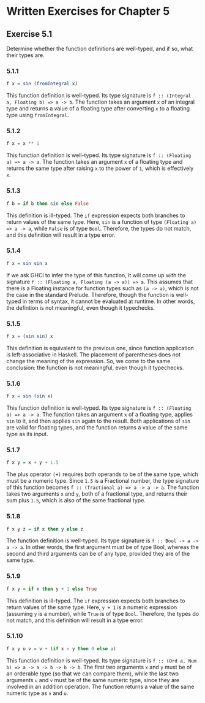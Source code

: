 # Written Exercises for Chapter 5

## Exercise 5.1

Determine whether the function definitions are well-typed, and if so, what their types are.

### 5.1.1

```haskell
f x = sin (fromIntegral x)
```

This function definition is well-typed. Its type signature is `f :: (Integral a, Floating b) => a -> b`. The function takes an argument `x` of an integral type and returns a value of a floating type after converting `x` to a floating type using `fromIntegral`.

### 5.1.2

```haskell
f x = x ** 1
```

This function definition is well-typed. Its type signature is `f :: (Floating a) => a -> a`. The function takes an argument `x` of a floating type and returns the same type after raising `x` to the power of `1`, which is effectively `x`. 

### 5.1.3

```haskell
f b = if b then sin else False
```

This definition is ill-typed. The `if` expression expects both branches to return values of the same type. Here, `sin` is a function of type `(Floating a) => a -> a`, while `False` is of type `Bool`. Therefore, the types do not match, and this definition will result in a type error.

### 5.1.4

```haskell
f x = sin sin x
```

If we ask GHCi to infer the type of this function, it will come up with the signature `f :: (Floating a, Floating (a -> a)) => a`. This assumes that there is a Floating instance for function types such as `(a -> a)`, which is not the case in the standard Prelude. Therefore, though the function is well-typed in terms of syntax, it cannot be evaluated at runtime. In other words, the defintion is not meaningful, even though it typechecks.

### 5.1.5

```haskell
f x = (sin sin) x
```

This definition is equivalent to the previous one, since function application is left-associative in Haskell. The placement of parentheses does not change the meaning of the expression. So, we come to the same conclusion: the function is not meaningful, even though it typechecks.

### 5.1.6

```haskell
f x = sin (sin x)
```

This function definition is well-typed. Its type signature is `f :: (Floating a) => a -> a`. The function takes an argument `x` of a floating type, applies `sin` to it, and then applies `sin` again to the result. Both applications of `sin` are valid for floating types, and the function returns a value of the same type as its input.

### 5.1.7

```haskell
f x y = x + y + 1.5
```

The plus operator `(+)` requires both operands to be of the same type, which must be a numeric type. Since `1.5` is a Fractional number, the type signature of this function becomes `f :: (fractional a) => a -> a -> a`. The function takes two arguments `x` and `y`, both of a fractional type, and returns their sum plus `1.5`, which is also of the same fractional type.

### 5.1.8

```haskell
f x y z = if x then y else z
```

The function definition is well-typed. Its type signature is `f :: Bool -> a -> a -> a`. In other words, the first argument must be of type Bool, whereas the second and third arguments can be of any type, provided they are of the same type. 

### 5.1.9

```haskell
f x y = if x then y + 1 else True
```

This definition is ill-typed. The `if` expression expects both branches to return values of the same type. Here, `y + 1` is a numeric expression (assuming `y` is a number), while `True` is of type `Bool`. Therefore, the types do not match, and this definition will result in a type error.

### 5.1.10

```haskell
f x y u v = v + (if x < y then 0 else u)
```

This function definition is well-typed. Its type signature is `f :: (Ord a, Num b) => a -> a -> b -> b -> b`. The first two arguments `x` and `y` must be of an orderable type (so that we can compare them), while the last two arguments `u` and `v` must be of the same numeric type, since they are involved in an addition operation. The function returns a value of the same numeric type as `v` and `u`.
